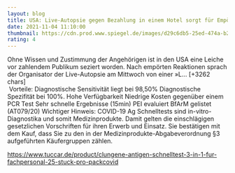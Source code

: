 ```yaml
--- 
layout: blog
title: USA: Live-Autopsie gegen Bezahlung in einem Hotel sorgt für Empörung
date: 2021-11-04 11:10:00
thumbnail: https://cdn.prod.www.spiegel.de/images/d29c6db5-25ed-474a-b292-ad87b9fea38b_w1280_r1.77_fpx63.24_fpy50.jpg
rating: 4
---
```

Ohne Wissen und Zustimmung der Angehörigen ist in den USA eine Leiche vor zahlendem Publikum seziert worden. Nach empörten Reaktionen sprach der Organisator der Live-Autopsie am Mittwoch von einer »L… [+3262 chars]</br>&nbsp;Vorteile:
Diagnostische Sensitivität liegt bei 98,50%
Diagnostische Spezifität bei 100%.
Hohe Verfügbarkeit
Niedrige Kosten gegenüber einem PCR Test
Sehr schnelle Ergebnisse (15min)
PEI evaluiert
BfArM gelistet (AT079/20)
Wichtiger Hinweis:
COVID-19 Ag Schnelltests sind in-vitro-Diagnostika und somit Medizinprodukte. Damit gelten die einschlägigen gesetzlichen Vorschriften für ihren Erwerb und Einsatz. Sie bestätigen mit dem Kauf, dass Sie zu den in der Medizinprodukte-Abgabeverordnung §3 aufgeführten Käufergruppen zählen.

https://www.tuccar.de/product/clungene-antigen-schnelltest-3-in-1-fur-fachpersonal-25-stuck-pro-pack<a href="https://www.tuccar.de/product/clungene-antigen-schnelltest-3-in-1-fur-fachpersonal-25-stuck-pro-pack">covid</a>